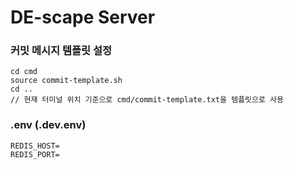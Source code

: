 # DE-scape Server

### 커밋 메시지 템플릿 설정

```
cd cmd
source commit-template.sh
cd ..
// 현재 터미널 위치 기준으로 cmd/commit-template.txt을 템플릿으로 사용
```

### .env (.dev.env)

```
REDIS_HOST=
REDIS_PORT=
```
